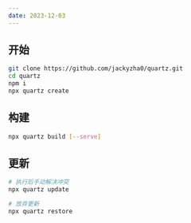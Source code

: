 ```yaml
---
date: 2023-12-03
---
```


## 开始

```sh
git clone https://github.com/jackyzha0/quartz.git
cd quartz
npm i
npx quartz create
```

## 构建

```sh
npx quartz build [--serve]
```

## 更新

```sh
# 执行后手动解决冲突
npx quartz update

# 放弃更新
npx quartz restore
```
